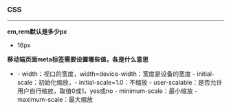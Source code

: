 ### CSS
---
    
       
**em,rem默认是多少px**
- 16px
    
    
**移动端页面meta标签需要设置哪些值，各是什么意思**
- <meta name="viewport" content="width=device-width, initial-scale=1.0, maximum-scale=1.0, user-scalable=no">    
  - width：视口的宽度，width=device-width：宽度是设备的宽度    
  - initial-scale：初始化缩放，- initial-scale=1.0：不缩放    
  - user-scalable：是否允许用户自行缩放，取值0或1，yes或no    
  - minimum-scale：最小缩放    
  - maximum-scale：最大缩放
    
        
        
